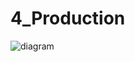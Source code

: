 # 4_Production

![diagram](https://www.plantuml.com/plantuml/svg/0/PLBDJXmn3BwljEzWvWJIidFXn8doervQ2I5nHjwCcKb9ujH91b3LXq4SU83UUfqNgxFB3bMRasCxtu-TivHHSl4EEXh9SVGKyd9nO8DnfICOSexfj6q57zUzpKFPb4HYE6JjMnlsBNPYCOoknD9Ud1nVEmpvzkkNrc6cb3LrTw7TQ0F9EYhHSh5Sd7C97ShpuHZD2fee_8rCFWxegMAkDz9e-fFVM6KX20XX-ZsINu6sPkfjnyqH_5WkGCyCVxWH36RGb-VRe9aZuA1ULFZq0jP7HzKbTWm8zuIv23L7_u9PZpqfmYMR1nBONhUgehC6fxVfbU5x8Q0dCYKZC9ZfLsTxrab2yGWxDVy3Trl03sIphq1YLxBbK6ckIRpDCxoeLFoBELAFGGsO0KTAAo0rA3IziSObbUb5B2UediE02QhL_JG938gylmyCknyGgz2VTJatvEP9xeVmcGHhGwszvsORLpk5jNocCdJ5Vm00)